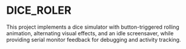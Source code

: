 # DICE_ROLER
This project implements a dice simulator with button-triggered rolling animation, alternating visual effects, and an idle screensaver, while providing serial monitor feedback for debugging and activity tracking.
